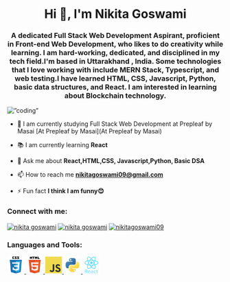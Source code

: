 <h1 align="center">Hi 👋, I'm Nikita Goswami</h1>
<h3 align="center">A dedicated Full Stack Web Development Aspirant, proficient in Front-end Web Development, who likes to do creativity while learning. I am hard-working, dedicated, and disciplined in my tech field.I'm based in Uttarakhand , India. Some technologies that I love working with include MERN Stack, Typescript, and web testing.I have learned HTML, CSS, Javascript, Python, basic data structures, and React. I am interested in learning about Blockchain technology.</h3>
<img align=”right” alt=”coding” width=”400” src=https://encrypted-tbn0.gstatic.com/images?q=tbn:ANd9GcTJsKZVppBhshJBN6_RHp9luylwz4eQO4I8Tg&usqp=CAU>

- 🏫 I am currently studying Full Stack Web Development at Prepleaf by Masai [At Prepleaf by Masai](At Prepleaf by Masai)

- 📚 I am currently learning **React**

- 💬 Ask me about **React,HTML,CSS, Javascript,Python, Basic DSA**

- 📫 How to reach me **nikitagoswami09@gmail.com**

- ⚡ Fun fact **I think I am funny😊**

<h3 align="left">Connect with me:</h3>
<p align="left">
<a href="https://linkedin.com/in/nikita goswami" target="blank"><img align="center" src="https://raw.githubusercontent.com/rahuldkjain/github-profile-readme-generator/master/src/images/icons/Social/linked-in-alt.svg" alt="nikita goswami" height="30" width="40" /></a>
<a href="https://fb.com/nikita goswami" target="blank"><img align="center" src="https://raw.githubusercontent.com/rahuldkjain/github-profile-readme-generator/master/src/images/icons/Social/facebook.svg" alt="nikita goswami" height="30" width="40" /></a>
<a href="https://instagram.com/nikitagoswami09" target="blank"><img align="center" src="https://raw.githubusercontent.com/rahuldkjain/github-profile-readme-generator/master/src/images/icons/Social/instagram.svg" alt="nikitagoswami09" height="30" width="40" /></a>
</p>

<h3 align="left">Languages and Tools:</h3>
<p align="left"> <a href="https://www.w3schools.com/css/" target="_blank" rel="noreferrer"> <img src="https://raw.githubusercontent.com/devicons/devicon/master/icons/css3/css3-original-wordmark.svg" alt="css3" width="40" height="40"/> </a> <a href="https://www.w3.org/html/" target="_blank" rel="noreferrer"> <img src="https://raw.githubusercontent.com/devicons/devicon/master/icons/html5/html5-original-wordmark.svg" alt="html5" width="40" height="40"/> </a> <a href="https://developer.mozilla.org/en-US/docs/Web/JavaScript" target="_blank" rel="noreferrer"> <img src="https://raw.githubusercontent.com/devicons/devicon/master/icons/javascript/javascript-original.svg" alt="javascript" width="40" height="40"/> </a> <a href="https://www.python.org" target="_blank" rel="noreferrer"> <img src="https://raw.githubusercontent.com/devicons/devicon/master/icons/python/python-original.svg" alt="python" width="40" height="40"/> </a> <a href="https://reactjs.org/" target="_blank" rel="noreferrer"> <img src="https://raw.githubusercontent.com/devicons/devicon/master/icons/react/react-original-wordmark.svg" alt="react" width="40" height="40"/> </a> </p>

